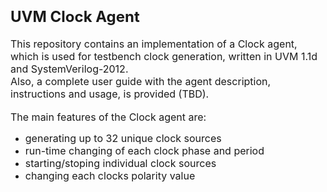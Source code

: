 <h1><span style="font-size: 18pt;">UVM Clock Agent</span></h1>
<p><span style="font-size: 12pt;">This repository contains an implementation of a Clock agent, which is used for testbench clock generation, written in UVM 1.1d and SystemVerilog-2012.</span><br />
<span style="font-size: 12pt;">Also, a complete user guide with the agent description, instructions and usage, is provided (TBD).</span><br /><br /><span style="font-size: 12pt;">The main features of the Clock agent are:</span></p>
<ul>
<li><span style="font-size: 12pt;">generating up to 32 unique clock sources</span></li>
<li><span style="font-size: 12pt;">run-time changing of each clock phase and period</span></li>
<li><span style="font-size: 12pt;">starting/stoping individual clock sources</span></li>
<li><span style="font-size: 12pt;">changing each clocks polarity value</span></li>
</ul>
